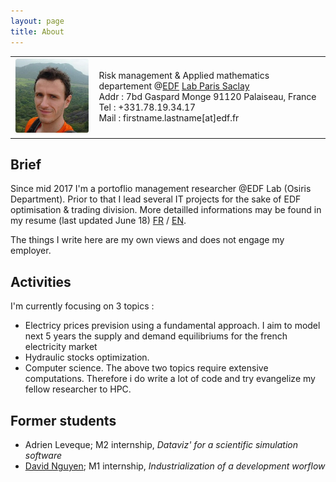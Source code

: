 ```yaml
---
layout: page
title: About
---
```


<table>
    <tr>
        <td><img src="/public/imgs/benoit_clair.jpg" alt="Hey there !"></td>
        <td> Risk management & Applied mathematics departement @<a href="https://www.edf.fr">EDF</a> <a href="https://goo.gl/maps/Apue8MnHjyj">Lab Paris Saclay</a><br/>
             Addr : 7bd Gaspard Monge 91120 Palaiseau, France<br/>
             Tel : +331.78.19.34.17</br>
             Mail : firstname.lastname[at]edf.fr</td>
    <tr/>
</table>                                          

## Brief 

Since mid 2017 I'm a portoflio management researcher @EDF Lab (Osiris Department). Prior to that I lead several IT projects for the sake of EDF optimisation & trading division. 
More detailled informations may be found in my resume (last updated June 18) [FR](/public/files/cv_bclair.pdf) / [EN](/public/files/cv_bclair_en.pdf).


The things I write here are my own views and does not engage my employer. 


## Activities

I'm currently focusing on 3 topics : 
* Electricy prices prevision using a fundamental approach. I aim to model next 5 years the supply and demand equilibriums for the french electricity market 
* Hydraulic stocks optimization. 
* Computer science. The above two topics require extensive computations. Therefore i do write a lot of code and try evangelize my fellow researcher to HPC. 


## Former students 
* Adrien Leveque; M2 internship, *Dataviz' for a scientific simulation software*
* [David Nguyen](https://www.linkedin.com/in/ecldavidnguyen/); M1 internship, *Industrialization of a development worflow*